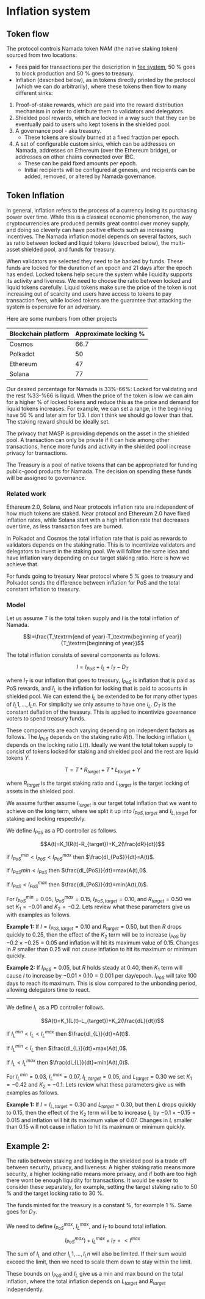 # Inflation system

## Token flow

The protocol controls Namada token NAM (the native staking token) sourced from two locations:

- Fees paid for transactions per the description in [fee system](../ledger/fee-system.md), 50 % goes to block production and 50 % goes to treasury.  
- Inflation (described below), as in tokens directly printed by the protocol (which we can do arbitrarily), where these tokens then flow to many different sinks:

1. Proof-of-stake rewards, which are paid into the reward distribution mechanism in order to distribute them to validators and delegators.
2. Shielded pool rewards, which are locked in a way such that they can be eventually paid to users who kept tokens in the shielded pool.
3. A governance pool - aka treasury.
    - These tokens are slowly burned at a fixed fraction per epoch.
4. A set of configurable custom sinks, which can be addresses on Namada, addresses on Ethereum (over the Ethereum bridge), or addresses on other chains connected over IBC.
    - These can be paid fixed amounts per epoch.
    - Initial recipients will be configured at genesis, and recipients can be added, removed, or altered by Namada governance.

## Token Inflation
In general, inflation refers to the process of a currency losing its purchasing power over time. While this is a classical economic phenomenon, the way cryptocurrencies are produced permits great control over money supply, and doing so cleverly can have positive effects such as increasing incentives. The Namada inflation model depends on several factors, such as ratio between locked and liquid tokens (described below), the multi-asset shielded pool, and funds for treasury. 

When validators are selected they need to be backed by funds. These funds are locked for the duration of an epoch and 21 days after the epoch has ended. Locked tokens help secure the system while liquidity supports its activity and liveness. We need to choose the ratio between locked and liquid tokens carefully. Liquid tokens make sure the price of the token is not increasing out of scarcity and users have access to tokens to pay transaction fees, while locked tokens are the guarantee that attacking the system is expensive for an adversary. 

Here are some numbers from other projects

| Blockchain platform | Approximate locking %       |
|--------------------------------------------------|------|
| Cosmos                                           | 66.7 |
| Polkadot                                         | 50   |
| Ethereum                                         | 47   |
| Solana                                           | 77   |


Our desired percentage for Namada is 33%-66%: Locked for validating and the rest %33-%66 is liquid. When the price of the token is low we can aim for a higher % of locked tokens and reduce this as the price and demand for liquid tokens increases. For example, we can set a range, in the beginning have 50 % and later aim for 1/3. I don't think we should go lower than that. The staking reward should be ideally set. 


<!--## Inflation rates for popular platforms
_insert table here_
Solana has the following model where the inflation that is produced for rewards is independent of the staking ratio:
1. Define a starting inflation rate for year 1.
2. The inflation rate decreases thereon at a fixed pace until it reaches a desired rate.
3. Once this desired rate is attained, the inflation rate remains constant.

In Polkadot and Cosmos the total inflation rate that is paid as rewards to validators depends on the staking ratio. This is to incentivize validators and delegators to invest in the staking pool. We will follow the same idea and have inflation vary depending on our target staking ratio. Here is how we achieve that. -->

The privacy that MASP is providing depends on the asset in the shielded pool. A transaction can only be private if it can hide among other transactions, hence more funds and activity in the shielded pool increase privacy for transactions. 

The Treasury is a pool of native tokens that can be appropriated for funding public-good products for Namada. The decision on spending these funds will be assigned to governance. 

### Related work
Ethereum 2.0, Solana, and Near protocols inflation rate are independent of how much tokens are staked. Near protocol and Ethereum 2.0 have fixed inflation rates, while Solana start with a high inflation rate that decreases over time, as less transaction fees are burned. 

In Polkadot and Cosmos the total inflation rate that is paid as rewards to validators depends on the staking ratio. This is to incentivize validators and delegators to invest in the staking pool. We will follow the same idea and have inflation vary depending on our target staking ratio. Here is how we achieve that. 

For funds going to treasury Near protocol where 5 % goes to treasury and Polkadot sends the difference between inflation for PoS and the total constant inflation to treasury.

###  Model

Let us assume $T$ is the total token supply and $I$ is the total inflation of Namada. 

$$I=\frac{T_\textrm{end of year}-T_\textrm{beginning of year}}{T_\textrm{beginning of year}}$$

The total inflation consists of several components as follows. 

$$I=I_{PoS}+I_L+I_T-D_T$$

where $I_T$ is our inflation that goes to treasury, $I_{PoS}$ is inflation that is paid as PoS rewards, and $I_L$ is the inflation for locking that is paid to accounts in shielded pool. We can extend the $I_L$ be extended to be for many other types of $I_L1,...,I_Ln$. For simplicity we only assume to have one $I_L$. $D_T$ is the constant deflation of the treasury. This is applied to incentivize governance voters to spend treasury funds. 

These components are each varying depending on independent factors as follows. The $I_{PoS}$ depends on the staking ratio $R(t)$. The locking inflation $I_L$ depends on the locking ratio $L(t)$. Ideally we want the total token supply to consist of tokens locked for staking and shielded pool and the rest are liquid tokens $Y$. 

$$T=T*R_{target}+T*L_{target}+Y$$

where $R_{target}$ is the target staking ratio and $L_{target}$ is the target locking of assets in the shielded pool.
  
We assume further assume $I_{target}$ is our target total inflation that we want to achieve on the long term, where we split it up into $I_{PoS,target}$ and $I_{L,target}$ for staking and locking respectivly. 

We define $I_{PoS}$ as a PD controller as follows. 

$$A(t)=K_1(R(t)-R_{target})+K_2(\frac{dR}{dt})$$

If $I_{PoS}^{min}< I_{PoS}< I_{PoS}^{max}$ then $\frac{dI_{PoS}}{dt}=A(t)$.

If $I_{PoS}{min}< I_{PoS}$ then $\frac{dI_{PoS}}{dt}=max(A(t),0$.

If $I_{PoS}< I_{PoS}^{max}$ then $\frac{dI_{PoS}}{dt}=min(A(t),0)$.

For $I_{PoS}^{min}=0.05$, $I_{PoS}^{max}=0.15$, $I_{PoS,target}=0.10$, and $R_{target}=0.50$ we set $K_1=-0.01$ and $K_2=-0.2$. Lets review what these parameters give us with examples as follows. 

**Example 1:** If $I= I_{PoS,target}=0.10$ and $R_{target}=0.50$, but then $R$ drops quickly to $0.25$, then the effect of the $K_2$ term will be to increase $I_{PoS}$ by $-0.2 \times -0.25=0.05$ and inflation will hit its maximum value of $0.15$. Changes in $R$ smaller than $0.25$ will not cause inflation to hit its maximum or minimum quickly.

**Example 2:** If $I_{PoS}=0.05$, but $R$ holds steady at $0.40$, then $K_1$ term will cause $I$ to increase by $-0.01 \times 0.10=0.001$ per day/epoch. $I_{PoS}$ will take 100 days to reach its maximum. This is slow compared to the unbonding period, allowing delegators time to react.


---

We define $I_{L}$ as a PD controller follows. 

$$A(t)=K_1(L(t)-L_{target})+K_2(\frac{dL}{dt})$$

If $I_{L}^{min}< I_{L}< I_{L}^{max}$ then $\frac{dI_{L}}{dt}=A(t)$.

If $I_{L}^{min}< I_{L}$ then $\frac{dI_{L}}{dt}=max(A(t),0$.

If $I_{L}< I_{L}^{max}$ then $\frac{dI_{L}}{dt}=min(A(t),0)$.

For $I_{L}^{min}=0.03$, $I_{L}^{max}=0.07$, $I_{L,target}=0.05$, and $L_{target}=0.30$ we set $K_1=-0.42$ and $K_2=-0.1$. Lets review what these parameters give us with examples as follows. 

**Example 1:** If $I= I_{L,target}=0.30$ and $L_{target}=0.30$, but then $L$ drops quickly to $0.15$, then the effect of the $K_2$ term will be to increase $I_L$ by $-0.1 \times -0.15=0.015$ and inflation will hit its maximum value of $0.07$. Changes in $L$ smaller than $0.15$ will not cause inflation to hit its maximum or minimum quickly.

**Example 2:**
---

The ratio between staking and locking in the shielded pool is a trade off between security, privacy, and liveness. A higher staking ratio means more security, a higher locking ratio means more privacy, and if both are too high there wont be enough liquidity for transactions. It would be easier to consider these separately, for example, setting the target staking ratio to 50 % and the target locking ratio to 30 %. 

The funds minted for the treasury is a constant %, for example 1 %. Same goes for $D_T$. 

We need to define $I_{PoS}^{max}$, $I_{L}^{max}$, and $I_{T}$ to bound total inflation. 

$$I_{PoS}^{max})+I_{L}^{max}+I_T=< I^{max}$$

The sum of $I_L$ and other $I_L1, ..., I_Ln$ will also be limited. If their sum would exceed the limit, then we need to scale them down to stay within the limit. 

These bounds on $I_{PoS}$ and $I_L$ give us a min and max bound on the total inflation, where the total inflation depends on $L_{target}$ and $R_{target}$ independently. 


